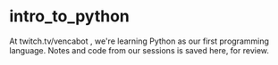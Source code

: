 # intro_to_python
At twitch.tv/vencabot , we're learning Python as our first programming language. Notes and code from our sessions is saved here, for review.
